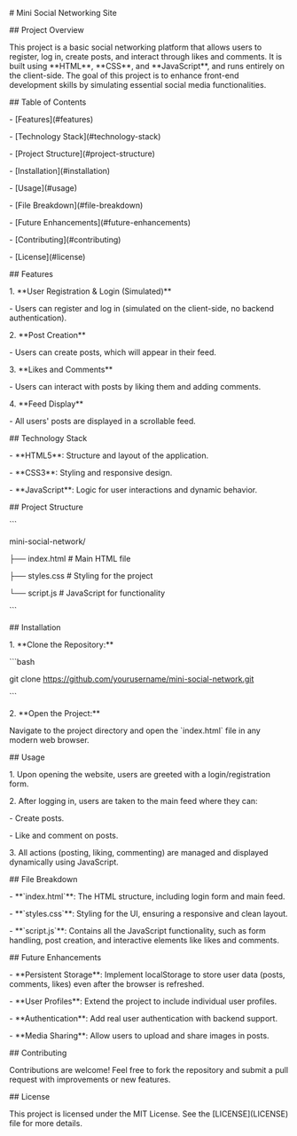 \# Mini Social Networking Site

\## Project Overview

This project is a basic social networking platform that allows users to register, log in, create posts, and interact through likes and comments. It is built using \*\*HTML\*\*, \*\*CSS\*\*, and \*\*JavaScript\*\*, and runs entirely on the client-side. The goal of this project is to enhance front-end development skills by simulating essential social media functionalities.

\## Table of Contents

\- \[Features\](#features)

\- \[Technology Stack\](#technology-stack)

\- \[Project Structure\](#project-structure)

\- \[Installation\](#installation)

\- \[Usage\](#usage)

\- \[File Breakdown\](#file-breakdown)

\- \[Future Enhancements\](#future-enhancements)

\- \[Contributing\](#contributing)

\- \[License\](#license)

\## Features

1\. \*\*User Registration & Login (Simulated)\*\*

\- Users can register and log in (simulated on the client-side, no backend authentication).

2\. \*\*Post Creation\*\*

\- Users can create posts, which will appear in their feed.

3\. \*\*Likes and Comments\*\*

\- Users can interact with posts by liking them and adding comments.

4\. \*\*Feed Display\*\*

\- All users' posts are displayed in a scrollable feed.

\## Technology Stack

\- \*\*HTML5\*\*: Structure and layout of the application.

\- \*\*CSS3\*\*: Styling and responsive design.

\- \*\*JavaScript\*\*: Logic for user interactions and dynamic behavior.

\## Project Structure

\`\`\`

mini-social-network/

├── index.html # Main HTML file

├── styles.css # Styling for the project

└── script.js # JavaScript for functionality

\`\`\`

\## Installation

1\. \*\*Clone the Repository:\*\*

\`\`\`bash

git clone https://github.com/yourusername/mini-social-network.git

\`\`\`

2\. \*\*Open the Project:\*\*

Navigate to the project directory and open the \`index.html\` file in any modern web browser.

\## Usage

1\. Upon opening the website, users are greeted with a login/registration form.

2\. After logging in, users are taken to the main feed where they can:

\- Create posts.

\- Like and comment on posts.

3\. All actions (posting, liking, commenting) are managed and displayed dynamically using JavaScript.

\## File Breakdown

\- \*\*\`index.html\`\*\*: The HTML structure, including login form and main feed.

\- \*\*\`styles.css\`\*\*: Styling for the UI, ensuring a responsive and clean layout.

\- \*\*\`script.js\`\*\*: Contains all the JavaScript functionality, such as form handling, post creation, and interactive elements like likes and comments.

\## Future Enhancements

\- \*\*Persistent Storage\*\*: Implement localStorage to store user data (posts, comments, likes) even after the browser is refreshed.

\- \*\*User Profiles\*\*: Extend the project to include individual user profiles.

\- \*\*Authentication\*\*: Add real user authentication with backend support.

\- \*\*Media Sharing\*\*: Allow users to upload and share images in posts.

\## Contributing

Contributions are welcome! Feel free to fork the repository and submit a pull request with improvements or new features.

\## License

This project is licensed under the MIT License. See the \[LICENSE\](LICENSE) file for more details.